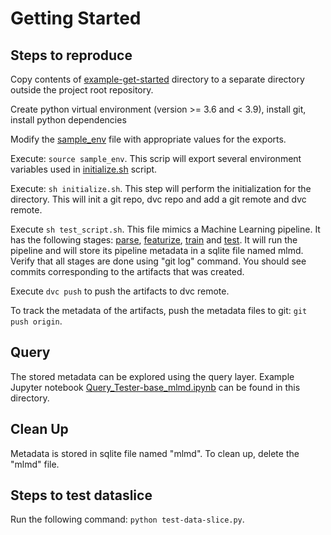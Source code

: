 # Getting Started

## Steps to reproduce

Copy contents of
[example-get-started](https://github.com/HewlettPackard/cmf/tree/master/examples/example-get-started) directory to a 
separate directory outside the project root repository.


Create python virtual environment (version >= 3.6 and < 3.9), install git, install python dependencies

Modify the [sample_env](https://github.com/HewlettPackard/cmf/blob/master/examples/example-get-started/sample_env) 
file with appropriate values for the exports.

Execute: `source sample_env`. This scrip will export several environment variables used in 
[initialize.sh](https://github.com/HewlettPackard/cmf/blob/master/examples/example-get-started/initialize.sh) script.

Execute: `sh initialize.sh`. This step will perform the initialization for the directory. This will init a git repo,
dvc repo and add a git remote and dvc remote.

Execute `sh test_script.sh`. This file mimics a Machine Learning pipeline. It has the following stages: 
[parse](./src/parse.py), 
[featurize](./src/featurize.py), 
[train](./src/train.py) and 
[test](./src/test.py). 
It will run the pipeline and will store its pipeline metadata in a sqlite file named mlmd. Verify that all stages are done 
using "git log" command. You should see commits corresponding to the artifacts that was created.
   
Execute `dvc push` to push the artifacts to dvc remote.

To track the metadata of the artifacts, push the metadata files to git: `git push origin`.


## Query 
The stored metadata can be explored using the query layer. Example Jupyter notebook 
[Query_Tester-base_mlmd.ipynb](./Query_Tester-base_mlmd.ipynb) can be found in this directory.

## Clean Up 
Metadata is stored in sqlite file named "mlmd". To clean up, delete the "mlmd" file.
 
## Steps to test dataslice
Run the following command: `python test-data-slice.py`.
